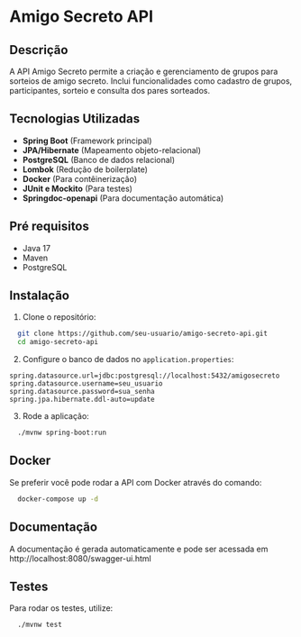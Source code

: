 # Amigo Secreto API

## Descrição

A API Amigo Secreto permite a criação e gerenciamento de grupos para sorteios de amigo secreto. Inclui funcionalidades
como cadastro de grupos, participantes, sorteio e consulta dos pares sorteados.

## Tecnologias Utilizadas

- **Spring Boot** (Framework principal)
- **JPA/Hibernate** (Mapeamento objeto-relacional)
- **PostgreSQL** (Banco de dados relacional)
- **Lombok** (Redução de boilerplate)
- **Docker** (Para contêinerização)
- **JUnit e Mockito** (Para testes)
- **Springdoc-openapi** (Para documentação automática)

## Pré requisitos

- Java 17
- Maven
- PostgreSQL

## Instalação

1. Clone o repositório:

```sh
  git clone https://github.com/seu-usuario/amigo-secreto-api.git
  cd amigo-secreto-api
```

2. Configure o banco de dados no `application.properties`:

```properties
spring.datasource.url=jdbc:postgresql://localhost:5432/amigosecreto
spring.datasource.username=seu_usuario
spring.datasource.password=sua_senha
spring.jpa.hibernate.ddl-auto=update
```

3. Rode a aplicação:

```sh
  ./mvnw spring-boot:run
```

## Docker

Se preferir você pode rodar a API com Docker através do comando:

```sh
  docker-compose up -d
```

## Documentação

A documentação é gerada automaticamente e pode ser acessada em http://localhost:8080/swagger-ui.html

## Testes

Para rodar os testes, utilize:

```sh
  ./mvnw test
```

